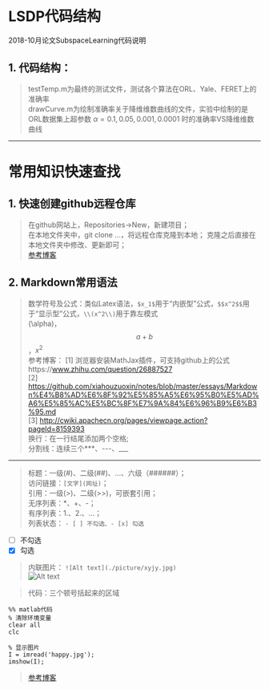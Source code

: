 # LSDP代码结构  
2018-10月论文SubspaceLearning代码说明  
## 1. 代码结构：  
> testTemp.m为最终的测试文件，测试各个算法在ORL、Yale、FERET上的准确率  
> drawCurve.m为绘制准确率关于降维维数曲线的文件，实验中绘制的是ORL数据集上超参数 $\alpha=0.1,0.05,0.001,0.0001$ 时的准确率VS降维维数曲线  
> 


---
# 常用知识快速查找
## 1. 快速创建github远程仓库
> 在github网站上，Repositories->New，新建项目；  
> 在本地文件夹中，git clone ...，将远程仓库克隆到本地； 
> 克隆之后直接在本地文件夹中修改、更新即可；  
> [参考博客](https://www.jianshu.com/p/7f8c80056233)

## 2. Markdown常用语法  
> 数学符号及公式：类似Latex语法，```$x_1$```用于“内嵌型”公式，```$$x^2$$```用于“显示型”公式，```\\(x^2\\)```用于靠左模式  
\(\alpha\)，$$a+b$$，$x^2$  
> 参考博客： 
> [1] 浏览器安装MathJax插件，可支持github上的公式https://www.zhihu.com/question/26887527   
> [2] https://github.com/xiahouzuoxin/notes/blob/master/essays/Markdown%E4%B8%AD%E6%8F%92%E5%85%A5%E6%95%B0%E5%AD%A6%E5%85%AC%E5%BC%8F%E7%9A%84%E6%96%B9%E6%B3%95.md  
> [3] http://cwiki.apachecn.org/pages/viewpage.action?pageId=8159393  
> 换行：在一行结尾添加两个空格;  
> 分割线：连续三个***、---、___  
***
> 标题：一级(#)、二级(##)、...、六级（######）；  
> 访问链接：```[文字](网址)```；  
> 引用：一级(>)、二级(>>)，可嵌套引用；  
> 无序列表：*、+、-；  
> 有序列表：1.、2.、...；  
> 列表状态：
```- [ ] 不勾选、- [x] 勾选```  
- [ ] 不勾选  
- [x] 勾选  
> 内联图片：
```![Alt text](./picture/xyjy.jpg)```  
![Alt text](./picture/xyjy.jpg)  

> 代码：三个顿号括起来的区域  
```
%% matlab代码
% 清除环境变量
clear all
clc

% 显示图片
I = imread('happy.jpg');
imshow(I);
```  
> [参考博客](https://coding.net/help/doc/project/markdown.html)  

